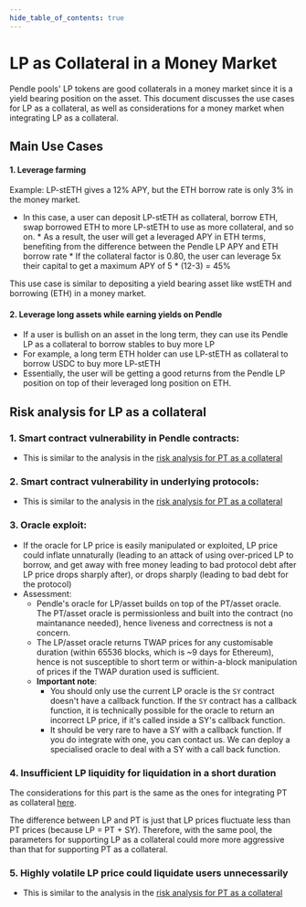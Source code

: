 ```yaml
---
hide_table_of_contents: true
---
```


# LP as Collateral in a Money Market

Pendle pools' LP tokens are good collaterals in a money market since it is a yield bearing position on the asset. This document discusses the use cases for LP as a collateral, as well as considerations for a money market when integrating LP as a collateral.

## Main Use Cases

#### 1. Leverage farming

Example: LP-stETH gives a 12% APY, but the ETH borrow rate is only 3% in the money market.
   * In this case, a user can deposit LP-stETH as collateral, borrow ETH, swap borrowed ETH to more LP-stETH to use as more collateral, and so on.
    * As a result, the user will get a leveraged APY in ETH terms, benefiting from the difference between the Pendle LP APY and ETH borrow rate
    * If the collateral factor is 0.80, the user can leverage 5x their capital to get a maximum APY of 5 * (12-3) = 45%

This use case is similar to depositing a yield bearing asset like wstETH and borrowing (ETH) in a money market.

#### 2. Leverage long assets while earning yields on Pendle
  * If a user is bullish on an asset in the long term, they can use its Pendle LP as a collateral to borrow stables to buy more LP
  * For example, a long term ETH holder can use LP-stETH as collateral to borrow USDC to buy more LP-stETH
  * Essentially, the user will be getting a good returns from the Pendle LP position on top of their leveraged long position on ETH.

## Risk analysis for LP as a collateral

### 1. Smart contract vulnerability in Pendle contracts:
  * This is similar to the analysis in the [risk analysis for PT as a collateral](./PTAsCollateral.md#1-smart-contract-vulnerability-in-pendle-contracts)

### 2. Smart contract vulnerability in underlying protocols:
  * This is similar to the analysis in the [risk analysis for PT as a collateral](./PTAsCollateral.md#2-smart-contract-vulnerability-in-underlying-protocols)

### 3. Oracle exploit:
  * If the oracle for LP price is easily manipulated or exploited, LP price could inflate unnaturally (leading to an attack of using over-priced LP to borrow, and get away with free money leading to bad protocol debt after LP price drops sharply after), or drops sharply (leading to bad debt for the protocol)
  * Assessment:
    * Pendle's oracle for LP/asset builds on top of the PT/asset oracle. The PT/asset oracle is permissionless and built into the contract (no maintanance needed), hence liveness and correctness is not a concern.
    * The LP/asset oracle returns TWAP prices for any customisable duration (within 65536 blocks, which is ~9 days for Ethereum), hence is not susceptible to short term or within-a-block manipulation of prices if the TWAP duration used is sufficient.
    * **Important note**:
      * You should only use the current LP oracle is the `SY` contract doesn't have a callback function. If the `SY` contract has a callback function, it is technically possible for the oracle to return an incorrect LP price, if it's called inside a SY's callback function. 
      * It should be very rare to have a SY with a callback function. If you do integrate with one, you can contact us. We can deploy a specialised oracle to deal with a SY with a call back function.

### 4. Insufficient LP liquidity for liquidation in a short duration
The considerations for this part is the same as the ones for integrating PT as collateral [here](./PTAsCollateral.md#4-insufficient-pt-liquidity-for-liquidation-in-a-short-duration).

The difference between LP and PT is just that LP prices fluctuate less than PT prices (because LP = PT + SY). Therefore, with the same pool, the parameters for supporting LP as a collateral could more more aggressive than that for supporting PT as a collateral.

### 5. Highly volatile LP price could liquidate users unnecessarily
* This is similar to the analysis in the [risk analysis for PT as a collateral](./PTAsCollateral.md#5-highly-volatile-pt-price-could-liquidate-users-unnecessarily)

